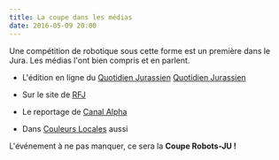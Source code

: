 ```yaml
---
title: La coupe dans les médias
date: 2016-05-09 20:00
---
```


Une compétition de robotique sous cette forme est un première dans le Jura.
Les médias l'ont bien compris et en parlent.

* L'édition en ligne du [Quotidien Jurassien] [Quotidien Jurassien]

* Sur le site de [RFJ][RFJ]

* Le reportage de [Canal Alpha][Canal Alpha]

* Dans [Couleurs Locales][Couleurs Locales] aussi

L'événement à ne pas manquer, ce sera la **Coupe Robots-JU !**


[Quotidien Jurassien]: http://lqj.ch/region/de-jeunes-roboticiens-prets-a-hisser-haut-les-couleurs-jurassiennes
[RFJ]: http://www.rfj.ch/rfj/Actualite/Region/20160505-Des-enfants-et-des-robots.html
[Canal Alpha]: http://www.canalalpha.ch/actu/nouveau-une-coupe-robots/
[Couleurs Locales]: http://www.rts.ch/play/tv/couleurs-locales/video/ju-des-jeunes-se-retrouvent-pour-construire-et-programmer-des-robots?id=7658019
